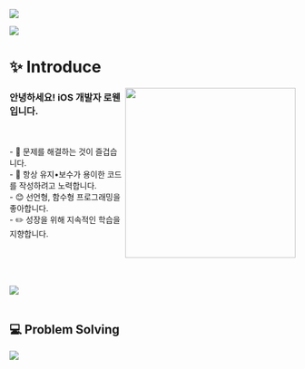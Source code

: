 <!--
**Tediousday93/Tediousday93** is a ✨ _special_ ✨ repository because its `README.md` (this file) appears on your GitHub profile.

Here are some ideas to get you started:

- 🔭 I’m currently working on ...
- 🌱 I’m currently learning ...
- 👯 I’m looking to collaborate on ...
- 🤔 I’m looking for help with ...
- 💬 Ask me about ...
- 📫 How to reach me: ...
- 😄 Pronouns: ...
- ⚡ Fun fact: ...
-->
<!DOCTYPE html>
<html lang="en">
<head>
    <meta charset="UTF-8">
    <meta name="viewport" content="width=device-width, initial-scale=1.0">      
</head>
<body>

<a href="https://hits.seeyoufarm.com"><img src="https://hits.seeyoufarm.com/api/count/incr/badge.svg?url=https%3A%2F%2Fgithub.com%2FTediousday93&count_bg=%236F9EF8&title_bg=%23000000&icon=smugmug.svg&icon_color=%236F9EF8&title=hits&edge_flat=false"/></a> 

<img src="https://capsule-render.vercel.app/api?type=waving&color=0:87CEFA,100:1E90FF&text=Welcome%20to%20Rowan's%20GitHub%20👋&fontColor=FFFFFF&animation=twinkling&fontSize=40&fontAlignY=50&fontAlign=50&&height=180">

<h1>✨ Introduce</h1>
<img align="right" width=300 src="https://github.com/Tediousday93/Tediousday93/assets/114981173/62644f60-5845-44d6-b62c-874c0fc45e14">
    <p style="margin-left:10px;">
    <h3>안녕하세요! <strong>iOS 개발자</strong> 로웬입니다.</h3> <br><br>
    - 🔭 문제를 해결하는 것이 즐겁습니다. <br>
    - 🌱 항상 유지•보수가 용이한 코드를 작성하려고 노력합니다. <br>
    - 😊 선언형, 함수형 프로그래밍을 좋아합니다. <br>
    - ✏️ 성장을 위해 지속적인 학습을 지향합니다. <br>
    </p>
<br><br><br><br>
<img src="https://github-readme-stats.vercel.app/api?username=Tediousday93&show_icons=true&theme=github_dark_dimmed&hide=">

<br>
<br>

## 💻 Problem Solving
<img align="left" src="http://mazassumnida.wtf/api/pastel/generate_badge?boj=kimkj93"/>

</body>
</html>
